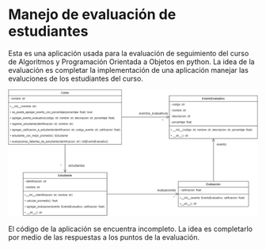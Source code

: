 # Manejo de evaluación de estudiantes
Esta es una aplicación usada para la evaluación de seguimiento del curso de
Algoritmos y Programación Orientada a Objetos en python. La idea de 
la evaluación es completar la implementación de una aplicación manejar las evaluciones de los estudiantes del curso.

![Modelo del mundo de la aplicación Evaluación Estudiantes](assets/modelo.png "Modelo del mundo del problema")

El código de la aplicación se encuentra incompleto. La idea es completarlo por medio de las
respuestas a los puntos de la evaluación.
